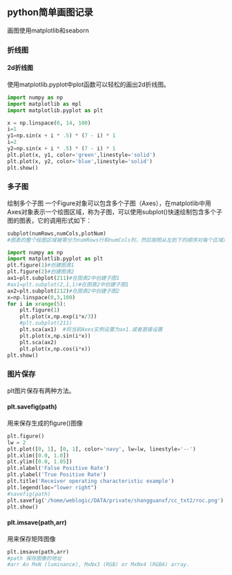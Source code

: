 ## python简单画图记录

画图使用matplotlib和seaborn

### 折线图

#### 2d折线图

使用matplotlib.pyplot中plot函数可以轻松的画出2d折线图。

```python
import numpy as np
import matplotlib as mpl
import matplotlib.pyplot as plt

x = np.linspace(0, 14, 100)
i=1
y1=np.sin(x + i * .5) * (7 - i) * 1
i=2
y2=np.sin(x + i * .5) * (7 - i) * 1
plt.plot(x, y1, color='green',linestyle='solid')
plt.plot(x, y2, color='blue',linestyle='solid')
plt.show()
```

### 多子图

绘制多个子图 
一个Figure对象可以包含多个子图（Axes），在matplotlib中用Axes对象表示一个绘图区域，称为子图，可以使用subplot()快速绘制包含多个子图的图表，它的调用形式如下：

```python
subplot(numRows,numCols,plotNum) 
#图表的整个绘图区域被等分为numRows行和numCols列，然后按照从左到下的顺序对每个区域进行编号，左上区域的编号为1。plotNum参数指定创建的Axes对象所在的区域 

import numpy as np  
import matplotlib.pyplot as plt  
plt.figure(1)#创建图表1  
plt.figure(2)#创建图表2  
ax1=plt.subplot(211)#在图表2中创建子图1
#ax1=plt.subplot(2,1,1)#在图表2中创建子图1
ax2=plt.subplot(212)#在图表2中创建子图2  
x=np.linspace(0,3,100)  
for i in xrange(5):  
    plt.figure(1)  
    plt.plot(x,np.exp(i*x/3))
    #plt.subplot(211)
    plt.sca(ax1)  #将当前Axes实例设置为ax1.或者直接设置
    plt.plot(x,np.sin(i*x))  
    plt.sca(ax2)  
    plt.plot(x,np.cos(i*x))  
plt.show()  
```

### 图片保存

plt图片保存有两种方法。

#### plt.savefig(path)

用来保存生成的figure()图像

```python
plt.figure()
lw = 2
plt.plot([0, 1], [0, 1], color='navy', lw=lw, linestyle='--')
plt.xlim([0.0, 1.0])
plt.ylim([0.0, 1.05])
plt.xlabel('False Positive Rate')
plt.ylabel('True Positive Rate')
plt.title('Receiver operating characteristic example')
plt.legend(loc="lower right")
#savefig(path)
plt.savefig('/home/weblogic/DATA/private/shangguanxf/cc_txt2/roc.png')
plt.show()
```

#### plt.imsave(path,arr)

用来保存矩阵图像

```python
plt.imsave(path,arr)
#path 保存图像的地址
#arr An MxN (luminance), MxNx3 (RGB) or MxNx4 (RGBA) array.
```



